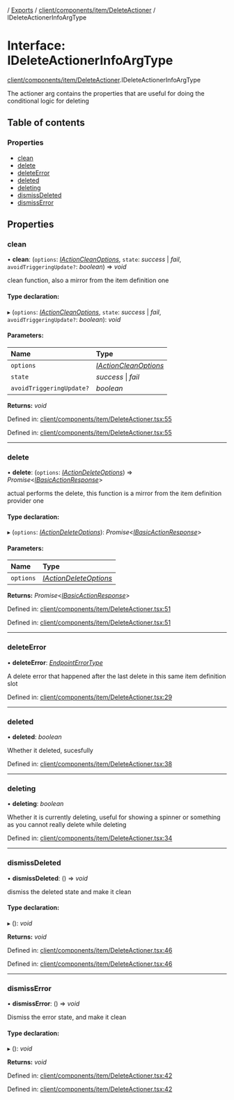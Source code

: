 [](../README.md) / [Exports](../modules.md) / [client/components/item/DeleteActioner](../modules/client_components_item_deleteactioner.md) / IDeleteActionerInfoArgType

# Interface: IDeleteActionerInfoArgType

[client/components/item/DeleteActioner](../modules/client_components_item_deleteactioner.md).IDeleteActionerInfoArgType

The actioner arg contains the properties that are useful
for doing the conditional logic for deleting

## Table of contents

### Properties

- [clean](client_components_item_deleteactioner.ideleteactionerinfoargtype.md#clean)
- [delete](client_components_item_deleteactioner.ideleteactionerinfoargtype.md#delete)
- [deleteError](client_components_item_deleteactioner.ideleteactionerinfoargtype.md#deleteerror)
- [deleted](client_components_item_deleteactioner.ideleteactionerinfoargtype.md#deleted)
- [deleting](client_components_item_deleteactioner.ideleteactionerinfoargtype.md#deleting)
- [dismissDeleted](client_components_item_deleteactioner.ideleteactionerinfoargtype.md#dismissdeleted)
- [dismissError](client_components_item_deleteactioner.ideleteactionerinfoargtype.md#dismisserror)

## Properties

### clean

• **clean**: (`options`: [*IActionCleanOptions*](client_providers_item.iactioncleanoptions.md), `state`: *success* \| *fail*, `avoidTriggeringUpdate?`: *boolean*) => *void*

clean function, also a mirror from the item definition one

#### Type declaration:

▸ (`options`: [*IActionCleanOptions*](client_providers_item.iactioncleanoptions.md), `state`: *success* \| *fail*, `avoidTriggeringUpdate?`: *boolean*): *void*

#### Parameters:

Name | Type |
:------ | :------ |
`options` | [*IActionCleanOptions*](client_providers_item.iactioncleanoptions.md) |
`state` | *success* \| *fail* |
`avoidTriggeringUpdate?` | *boolean* |

**Returns:** *void*

Defined in: [client/components/item/DeleteActioner.tsx:55](https://github.com/onzag/itemize/blob/0569bdf2/client/components/item/DeleteActioner.tsx#L55)

Defined in: [client/components/item/DeleteActioner.tsx:55](https://github.com/onzag/itemize/blob/0569bdf2/client/components/item/DeleteActioner.tsx#L55)

___

### delete

• **delete**: (`options`: [*IActionDeleteOptions*](client_providers_item.iactiondeleteoptions.md)) => *Promise*<[*IBasicActionResponse*](client_providers_item.ibasicactionresponse.md)\>

actual performs the delete, this function is a mirror from the
item definition provider one

#### Type declaration:

▸ (`options`: [*IActionDeleteOptions*](client_providers_item.iactiondeleteoptions.md)): *Promise*<[*IBasicActionResponse*](client_providers_item.ibasicactionresponse.md)\>

#### Parameters:

Name | Type |
:------ | :------ |
`options` | [*IActionDeleteOptions*](client_providers_item.iactiondeleteoptions.md) |

**Returns:** *Promise*<[*IBasicActionResponse*](client_providers_item.ibasicactionresponse.md)\>

Defined in: [client/components/item/DeleteActioner.tsx:51](https://github.com/onzag/itemize/blob/0569bdf2/client/components/item/DeleteActioner.tsx#L51)

Defined in: [client/components/item/DeleteActioner.tsx:51](https://github.com/onzag/itemize/blob/0569bdf2/client/components/item/DeleteActioner.tsx#L51)

___

### deleteError

• **deleteError**: [*EndpointErrorType*](../modules/errors.md#endpointerrortype)

A delete error that happened after the last delete in this same
item definition slot

Defined in: [client/components/item/DeleteActioner.tsx:29](https://github.com/onzag/itemize/blob/0569bdf2/client/components/item/DeleteActioner.tsx#L29)

___

### deleted

• **deleted**: *boolean*

Whether it deleted, sucesfully

Defined in: [client/components/item/DeleteActioner.tsx:38](https://github.com/onzag/itemize/blob/0569bdf2/client/components/item/DeleteActioner.tsx#L38)

___

### deleting

• **deleting**: *boolean*

Whether it is currently deleting, useful for showing a spinner or something
as you cannot really delete while deleting

Defined in: [client/components/item/DeleteActioner.tsx:34](https://github.com/onzag/itemize/blob/0569bdf2/client/components/item/DeleteActioner.tsx#L34)

___

### dismissDeleted

• **dismissDeleted**: () => *void*

dismiss the deleted state and make it clean

#### Type declaration:

▸ (): *void*

**Returns:** *void*

Defined in: [client/components/item/DeleteActioner.tsx:46](https://github.com/onzag/itemize/blob/0569bdf2/client/components/item/DeleteActioner.tsx#L46)

Defined in: [client/components/item/DeleteActioner.tsx:46](https://github.com/onzag/itemize/blob/0569bdf2/client/components/item/DeleteActioner.tsx#L46)

___

### dismissError

• **dismissError**: () => *void*

Dismiss the error state, and make it clean

#### Type declaration:

▸ (): *void*

**Returns:** *void*

Defined in: [client/components/item/DeleteActioner.tsx:42](https://github.com/onzag/itemize/blob/0569bdf2/client/components/item/DeleteActioner.tsx#L42)

Defined in: [client/components/item/DeleteActioner.tsx:42](https://github.com/onzag/itemize/blob/0569bdf2/client/components/item/DeleteActioner.tsx#L42)
